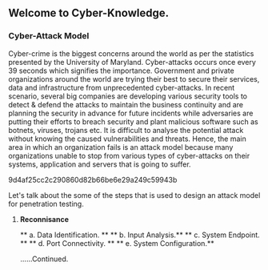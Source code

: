 ## Welcome to Cyber-Knowledge.


### Cyber-Attack Model

Cyber-crime is the biggest concerns around the world as per the statistics presented by the University of Maryland. Cyber-attacks occurs once every 39 seconds which signifies the importance. Government and private organizations around the world are trying their best to secure their services, data and infrastructure from unprecedented cyber-attacks. In recent scenario, several big companies are developing various security tools to detect & defend the attacks to maintain the business continuity and are planning the security in advance for future incidents while adversaries are putting their efforts to breach security and plant malicious software such as botnets, viruses, trojans etc. It is difficult to analyse the potential attack without knowing the caused vulnerabilities and threats. Hence, the main area in which an organization fails is an attack model because many organizations unable to stop from various types of cyber-attacks on their systems, application and servers that is going to suffer. 

9d4af25cc2c290860d82b66be6e29a249c59943b

Let's talk about the some of the steps that is used to design an attack model for penetration testing.

1. **Reconnisance**

     ** a. Data Identification. **
     ** b. Input Analysis.**
     ** c. System Endpoint. **
     ** d. Port Connectivity. **
     ** e. System Configuration.**
      
      ......Continued.
      
 


